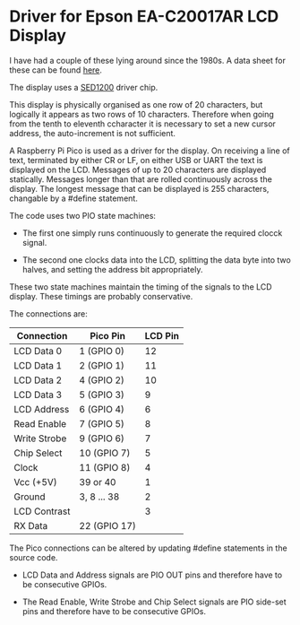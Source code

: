 # Driver for Epson EA-C20017AR LCD Display

I have had a couple of these lying around since the 1980s.
A data sheet for these can be found
[here](http://www.geocities.ws/j_ds_au/9592/lcdinfo.pdf).

The display uses a
[SED1200](http://www.dougrice.plus.com/hp/LCDdata/pdfs/sed1200f.pdf)
driver chip.

This display is physically organised as one row of 20 characters,
but logically it appears as two rows of 10 characters. Therefore
when going from the tenth to eleventh ccharacter it is necessary
to set a new cursor address, the auto-increment is not sufficient.

A Raspberry Pi Pico is used as a driver for the display. On receiving
a line of text, terminated by either CR or LF, on either USB or UART
the text is displayed on the LCD. Messages of up to 20 characters are
displayed statically. Messages longer than that are rolled continuously
across the display. The longest message that can be displayed is 255
characters, changable by a #define statement.

The code uses two PIO state machines:

*   The first one simply runs continuously to generate the required
    clocck signal.

*   The second one clocks data into the LCD, splitting the data byte
    into two halves, and setting the address bit appropriately.

These two state machines maintain the timing of the signals to the
LCD display. These timings are probably conservative.

The connections are:

| Connection   |  Pico Pin    | LCD Pin |
|--------------|--------------|---------|
| LCD Data 0   |  1 (GPIO 0)  |   12    |
| LCD Data 1   |  2 (GPIO 1)  |   11    |
| LCD Data 2   |  4 (GPIO 2)  |   10    |
| LCD Data 3   |  5 (GPIO 3)  |    9    |
| LCD Address  |  6 (GPIO 4)  |    6    |
| Read Enable  |  7 (GPIO 5)  |    8    |
| Write Strobe |  9 (GPIO 6)  |    7    |
| Chip Select  | 10 (GPIO 7)  |    5    |
| Clock        | 11 (GPIO 8)  |    4    |
| Vcc (+5V)    |   39 or 40   |    1    |
| Ground       | 3, 8 ... 38  |    2    |
| LCD Contrast |              |    3    |
| RX Data      | 22 (GPIO 17) |         |

The Pico connections can be altered by updating
#define statements in the source code.

*   LCD Data and Address signals are PIO OUT pins
    and therefore have to be consecutive GPIOs.

*   The Read Enable, Write Strobe and Chip Select
    signals are PIO side-set pins and therefore
    have to be consecutive GPIOs.
